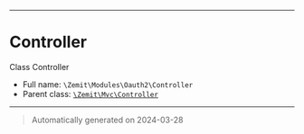 ***

# Controller

Class Controller



* Full name: `\Zemit\Modules\Oauth2\Controller`
* Parent class: [`\Zemit\Mvc\Controller`](../../Mvc/Controller.md)






***
> Automatically generated on 2024-03-28
